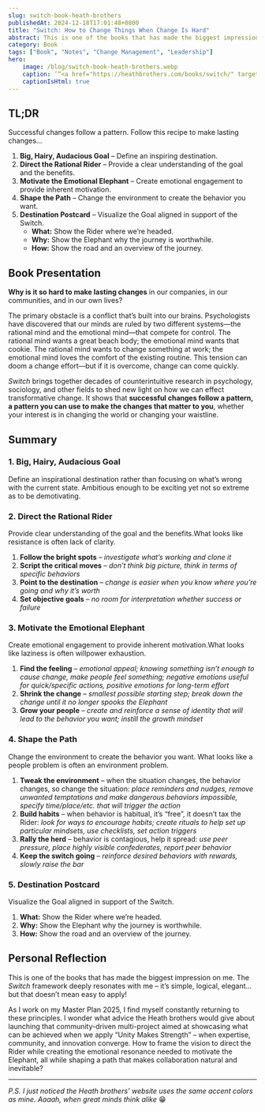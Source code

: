 ```yaml
---
slug: switch-book-heath-brothers
publishedAt: 2024-12-18T17:01:48+0800
title: "Switch: How to Change Things When Change Is Hard"
abstract: This is one of the books that has made the biggest impression on me. The Switch framework deeply resonates with me – it’s simple, logical, elegant… but that doesn’t mean easy to apply!
category: Book
tags: ["Book", "Notes", "Change Management", "Leadership"]
hero:
    image: /blog/switch-book-heath-brothers.webp
    caption: ’“<a href="https://heathbrothers.com/books/switch/" target="_blank">Switch</a>” by the Heath brothers, Chip & Dan’
    captionIsHtml: true
---
```



## TL;DR

Successful changes follow a pattern. Follow this recipe to make lasting changes…

1. **Big, Hairy, Audacious Goal** – Define an inspiring destination.
2. **Direct the Rational Rider** – Provide a clear understanding of the goal and the benefits.
3. **Motivate the Emotional Elephant** – Create emotional engagement to provide inherent motivation.
4. **Shape the Path** – Change the environment to create the behavior you want.
5. **Destination Postcard** – Visualize the Goal aligned in support of the Switch.
    - **What:** Show the Rider where we’re headed.
    - **Why:** Show the Elephant why the journey is worthwhile.
    - **How:** Show the road and an overview of the journey.


## Book Presentation

**Why is it so hard to make lasting changes** in our companies, in our communities, and in our own lives?

The primary obstacle is a conflict that’s built into our brains. Psychologists have discovered that our minds are ruled by two different systems—the rational mind and the emotional mind—that compete for control. The rational mind wants a great beach body; the emotional mind wants that cookie. The rational mind wants to change something at work; the emotional mind loves the comfort of the existing routine. This tension can doom a change effort—but if it is overcome, change can come quickly.

*Switch* brings together decades of counterintuitive research in psychology, sociology, and other fields to shed new light on how we can effect transformative change. It shows that **successful changes follow a pattern, a pattern you can use to make the changes that matter to you**, whether your interest is in changing the world or changing your waistline.


## Summary

### 1. Big, Hairy, Audacious Goal

Define an inspirational destination rather than focusing on what’s wrong with the current state. Ambitious enough to be exciting yet not so extreme as to be demotivating.

### 2. Direct the Rational Rider

Provide clear understanding of the goal and the benefits.What looks like resistance is often lack of clarity.

1. **Follow the bright spots** – *investigate what’s working and clone it*
2. **Script the critical moves** – *don’t think big picture, think in terms of specific behaviors*
3. **Point to the destination** – *change is easier when you know where you’re going and why it’s worth*
4. **Set objective goals** – *no room for interpretation whether success or failure*


### 3. Motivate the Emotional Elephant

Create emotional engagement to provide inherent motivation.What looks like laziness is often willpower exhaustion.

1. **Find the feeling** – *emotional appeal; knowing something isn’t enough to cause change, make people feel something; negative emotions useful for quick/specific actions, positive emotions for long-term effort*
2. **Shrink the change** – *smallest possible starting step; break down the change until it no longer spooks the Elephant*
3. **Grow your people** – *create and reinforce a sense of identity that will lead to the behavior you want; instill the growth mindset*


### 4. Shape the Path

Change the environment to create the behavior you want. What looks like a people problem is often an environment problem.

1. **Tweak the environment** – when the situation changes, the behavior changes, so change the situation: *place reminders and nudges, remove unwanted temptations and make dangerous behaviors impossible, specify time/place/etc. that will trigger the action*
2. **Build habits** – when behavior is habitual, it’s “free”, it doesn’t tax the Rider: *look for ways to encourage habits; create rituals to help set up particular mindsets, use checklists, set action triggers*
3. **Rally the herd** – behavior is contagious, help it spread: *use peer pressure, place highly visible confederates, report peer behavior*
4. **Keep the switch going** – *reinforce desired behaviors with rewards, slowly raise the bar*


### 5. Destination Postcard

Visualize the Goal aligned in support of the Switch.

1. **What:** Show the Rider where we’re headed.
2. **Why:** Show the Elephant why the journey is worthwhile.
3. **How:** Show the road and an overview of the journey.


## Personal Reflection

This is one of the books that has made the biggest impression on me. The _Switch_ framework deeply resonates with me – it’s simple, logical, elegant… but that doesn’t mean easy to apply!

As I work on my Master Plan 2025, I find myself constantly returning to these principles. I wonder what advice the Heath brothers would give about launching that community-driven multi-project aimed at showcasing what can be achieved when we apply “Unity Makes Strength” – when expertise, community, and innovation converge. How to frame the vision to direct the Rider while creating the emotional resonance needed to motivate the Elephant, all while shaping a path that makes collaboration natural and inevitable?


---
_P.S. I just noticed the Heath brothers’ website uses the same accent colors as mine. Aaaah, when great minds think alike_ 😁
